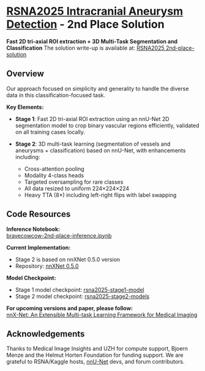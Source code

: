 # [RSNA2025 Intracranial Aneurysm Detection](https://www.kaggle.com/competitions/rsna-intracranial-aneurysm-detection) - 2nd Place Solution

**Fast 2D tri-axial ROI extraction + 3D Multi-Task Segmentation and Classification**
The solution write-up is available at: [RSNA2025 2nd-place-solution](https://www.kaggle.com/competitions/rsna-intracranial-aneurysm-detection/writeups/2nd-place-solution)

## Overview

Our approach focused on simplicity and generality to handle the diverse data in this classification-focused task.

**Key Elements:**

- **Stage 1**: Fast 2D tri-axial ROI extraction using an nnU-Net 2D segmentation model to crop binary vascular regions efficiently, validated on all training cases locally.

- **Stage 2**: 3D multi-task learning (segmentation of vessels and aneurysms + classification) based on nnU-Net, with enhancements including:
  - Cross-attention pooling
  - Modality 4-class heads
  - Targeted oversampling for rare classes
  - All data resized to uniform 224×224×224
  - Heavy TTA (8×) including left-right flips with label swapping

## Code Resources

**Inference Notebook:**  
[bravecowcow-2nd-place-inference.ipynb](https://github.com/PengchengShi1220/RSNA2025_Intracranial-Aneurysm-Detection/blob/master/bravecowcow-2nd-place-inference.ipynb)

**Current Implementation:**
- Stage 2 is based on nnXNet 0.5.0 version
- Repository: [nnXNet 0.5.0](https://github.com/PengchengShi1220/RSNA2025_Intracranial-Aneurysm-Detection/tree/master/nnXNet)

**Model Checkpoint:**
- Stage 1 model checkpoint: [rsna2025-stage1-model](https://www.kaggle.com/models/pengchengshi/dataset180_2d_vessel_box_seg_stable)
- Stage 2 model checkpoint: [rsna2025-stage2-models](https://www.kaggle.com/models/pengchengshi/rsna2025-stage2-models)

**For upcoming versions and paper, please follow:**  
[nnX-Net: An Extensible Multi-task Learning Framework for Medical Imaging](https://github.com/yinghemedical/nnXNet)

## Acknowledgements
Thanks to Medical Image Insights and UZH for compute support, Bjoern Menze and the Helmut Horten Foundation for funding support. We are grateful to RSNA/Kaggle hosts, [nnU-Net](https://github.com/MIC-DKFZ/nnUNet/tree/master) devs, and forum contributors.

